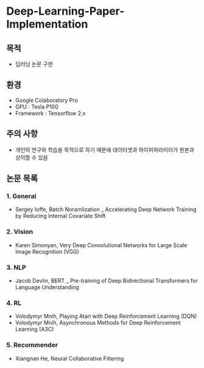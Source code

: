 # Deep-Learning-Paper-Implementation



## 목적

* 딥러닝 논문 구현



## 환경

* Google Colaboratory Pro
* GPU : Tesla P100
* Framework : Tensorflow 2.x



## 주의 사항

* 개인의 연구와 학습을 목적으로 하기 때문에 데이터셋과 하이퍼파라미터가 원본과 상이할 수 있음



## 논문 목록

### 1. General

- Sergey Ioffe, Batch Noramlization _ Accelerating Deep Network Training by Reducing Internal Covariate Shift

### 2. Vision

- Karen Simonyan, Very Deep Convolutional Networks for Large Scale Image Recognition (VGG)

### 3. NLP

- Jacob Devlin, BERT _ Pre-training of Deep Bidirectional Transformers for Language Understanding

### 4. RL

- Volodymyr Mnih, Playing Atari with Deep Reinforcement Learning (DQN)
- Volodymyr Mnih, Asynchronous Methods for Deep Reinforcement Learning (A3C)

### 5. Recommender

* Xiangnan He, Neural Collaborative Filtering
